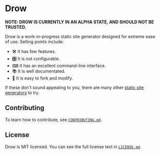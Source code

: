 # Drow

__NOTE: DROW IS CURRENTLY IN AN ALPHA STATE, AND SHOULD NOT BE TRUSTED.__

Drow is a work-in-progress static site generator designed for extreme ease of
use. Selling points include:

- 🛠 It has few features.
- 🎛 It is not configurable.
- ⌨ It has an excellent command-line interface.
- 📚 It is well documentated.
- 🔀 It is easy to fork and modify.

If these don't sound appealing to you, there are many other
[static site generators](https://www.staticgen.com/) to try.

## Contributing

To learn how to contribute, see [`CONTRIBUTING.md`](CONTRIBUTING.md).

## License

Drow is MIT licensed. You can see the full license text in [`LICENSE.md`](LICENSE.md).

